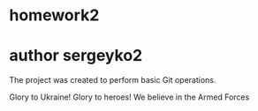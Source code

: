 # homework2

# author sergeyko2

The project was created to perform basic Git operations.

Glory to Ukraine! Glory to heroes!
We believe in the Armed Forces